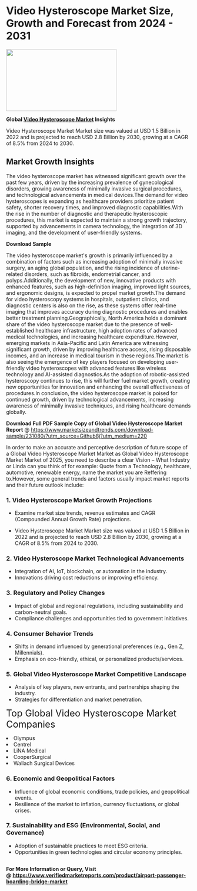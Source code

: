 <H1>Video Hysteroscope Market Size, Growth and Forecast from 2024 - 2031</H1><img class="aligncenter size-medium wp-image-584254" src="https://thirdeyenews.in/wp-content/uploads/2024/09/Global-Market-Research-300x168.jpeg" alt="" width="300" height="168" /><p><strong>Global&nbsp;<a href="https://www.marketsizeandtrends.com/download-sample/231080/?utm_source=Github8j?utm_medium=220">Video Hysteroscope Market</a> Insights</strong></p><p>Video Hysteroscope Market Market size was valued at USD 1.5 Billion in 2022 and is projected to reach USD 2.8 Billion by 2030, growing at a CAGR of 8.5% from 2024 to 2030.</p><p><h2>Market Growth Insights</h2> <p>The video hysteroscope market has witnessed significant growth over the past few years, driven by the increasing prevalence of gynecological disorders, growing awareness of minimally invasive surgical procedures, and technological advancements in medical devices.The demand for video hysteroscopes is expanding as healthcare providers prioritize patient safety, shorter recovery times, and improved diagnostic capabilities.With the rise in the number of diagnostic and therapeutic hysteroscopic procedures, this market is expected to maintain a strong growth trajectory, supported by advancements in camera technology, the integration of 3D imaging, and the development of user-friendly systems.</p> <p><strong>Download Sample</strong></p> <p>The video hysteroscope market's growth is primarily influenced by a combination of factors such as increasing adoption of minimally invasive surgery, an aging global population, and the rising incidence of uterine-related disorders, such as fibroids, endometrial cancer, and polyps.Additionally, the development of new, innovative products with enhanced features, such as high-definition imaging, improved light sources, and ergonomic designs, is expected to propel market growth.The demand for video hysteroscopy systems in hospitals, outpatient clinics, and diagnostic centers is also on the rise, as these systems offer real-time imaging that improves accuracy during diagnostic procedures and enables better treatment planning.Geographically, North America holds a dominant share of the video hysteroscope market due to the presence of well-established healthcare infrastructure, high adoption rates of advanced medical technologies, and increasing healthcare expenditure.However, emerging markets in Asia-Pacific and Latin America are witnessing significant growth, driven by improving healthcare access, rising disposable incomes, and an increase in medical tourism in these regions.The market is also seeing the emergence of key players focused on developing user-friendly video hysteroscopes with advanced features like wireless technology and AI-assisted diagnostics.As the adoption of robotic-assisted hysteroscopy continues to rise, this will further fuel market growth, creating new opportunities for innovation and enhancing the overall effectiveness of procedures.In conclusion, the video hysteroscope market is poised for continued growth, driven by technological advancements, increasing awareness of minimally invasive techniques, and rising healthcare demands globally.</p> <p><span class=""><strong>Download Full PDF Sample Copy of Global Video Hysteroscope Market Report</strong> @ <a href="https://www.marketsizeandtrends.com/download-sample/231080/?utm_source=Github8j?utm_medium=220" target="_blank">https://www.marketsizeandtrends.com/download-sample/231080/?utm_source=Github8j?utm_medium=220</a></span></p><p>In order to make an accurate and perceptive description of future scope of a Global&nbsp;Video Hysteroscope Market Market as Global&nbsp;Video Hysteroscope Market Market of 2025, you need to describe a clear Vision &ndash; What Industry or Linda can you think of for example: Quote from a Technology, healthcare, automotive, renewable energy, name the market you are Reffering to.However, some general trends and factors usually impact market reports and their future outlook include:</p><h3>1.&nbsp;<strong>Video Hysteroscope Market Growth Projections</strong></h3><ul><li>Examine market size trends, revenue estimates and CAGR (Compounded Annual Growth Rate) projections.</li><li><p>Video Hysteroscope Market Market size was valued at USD 1.5 Billion in 2022 and is projected to reach USD 2.8 Billion by 2030, growing at a CAGR of 8.5% from 2024 to 2030.</p></li></ul><h3>2.&nbsp;<strong>Video Hysteroscope Market Technological Advancements</strong></h3><ul><li>Integration of AI, IoT, blockchain, or automation in the industry.</li><li>Innovations driving cost reductions or improving efficiency.</li></ul><h3>3.&nbsp;<strong>Regulatory and Policy Changes</strong></h3><ul><li>Impact of global and regional regulations, including sustainability and carbon-neutral goals.</li><li>Compliance challenges and opportunities tied to government initiatives.</li></ul><h3>4.&nbsp;<strong>Consumer Behavior Trends</strong></h3><ul><li>Shifts in demand influenced by generational preferences (e.g., Gen Z, Millennials).</li><li>Emphasis on eco-friendly, ethical, or personalized products/services.</li></ul><h3>5.&nbsp;<strong>Global Video Hysteroscope Market Competitive Landscape</strong></h3><ul><li>Analysis of key players, new entrants, and partnerships shaping the industry.</li><li>Strategies for differentiation and market penetration.</li></ul><p data-pm-slice="1 1 []"><span style="color: inherit; font-family: inherit; font-size: 25px;">Top Global Video Hysteroscope Market Companies</span></p><div class="" data-test-id=""><p><li>Olympus</li><li> Centrel</li><li> LiNA Medical</li><li> CooperSurgical</li><li> Wallach Surgical Devices</li></p></div><h3>6.&nbsp;<strong>Economic and Geopolitical Factors</strong></h3><ul><li>Influence of global economic conditions, trade policies, and geopolitical events.</li><li>Resilience of the market to inflation, currency fluctuations, or global crises.</li></ul><h3>7.&nbsp;<strong>Sustainability and ESG (Environmental, Social, and Governance)</strong></h3><ul><li>Adoption of sustainable practices to meet ESG criteria.</li><li>Opportunities in green technologies and circular economy principles.</li></ul><h2><strong style="font-size: 14px;">For More Information or Query, Visit @&nbsp;</strong><a style="background-color: #ffffff; font-size: 14px;" href="https://www.marketsizeandtrends.com/report/video-hysteroscope-market/" target="_blank">https://www.verifiedmarketreports.com/product/airport-passenger-boarding-bridge-market</a></h2>